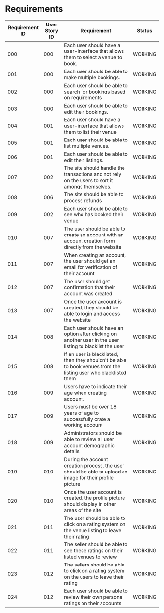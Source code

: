 # Requirements

| Requirement ID | User Story ID | Requirement | Status |
|----------------|---------------|-------------|--------|
|            000 |           000 | Each user should have a user-interface that allows them to select a venue to book. | WORKING |
|            001 |           000 | Each user should be able to make multiple bookings. | WORKING |
|            002 |           000 | Each user should be able to search for bookings based on requirements | WORKING |
|            003 |           000 | Each user should be able to edit their bookings. | WORKING |
|            004 |           001 | Each user should have a user-interface that allows them to list their venue | WORKING |
|            005 |           001 | Each user should be able to list multiple venues. | WORKING |
|            006 |           001 | Each user should be able to edit their listings. | WORKING |
|            007 |           002 | The site should handle the transactions and not rely on the users to sort it amongs themselves. | WORKING |
|            008 |           006 | The site should be able to process refunds | WORKING |
|            009 |           002 | Each user should be able to see who has booked their venue | WORKING |
|            010 |           007 | The user should be able to create an account with an account creation form directly from the website | WORKING |
|            011 |           007 | When creating an account, the user should get an email for verification of their account | WORKING |
|            012 |           007 | The user should get confirmation that their account was created | WORKING |
|            013 |           007 | Once the user account is created, they should be able to login and access the website | WORKING |
|            014 |           008 | Each user should have an option after clicking on another user in the user listing to blacklist the user | WORKING |
|            015 |           008 | If an user is blacklisted, then they shouldn't be able to book venues from the listing user who blacklisted them | WORKING |
|            016 |           009 | Users have to indicate their age when creating account. | WORKING |
|            017 |           009 | Users must be over 18 years of age to successfully crate a working account | WORKING |
|            018 |           009 | Administrators should be able to review all user account demographic details | WORKING |
|            019 |           010 | During the account creation process, the user should be able to upload an image for their profile picture | WORKING |
|            020 |           010 | Once the user account is created, the profile picture should display in other areas of the site | WORKING |
|            021 |           011 | The user should be able to click on a rating system on the venue listing to leave their rating | WORKING |
|            022 |           011 | The seller should be able to see these ratings on their listed venues to review | WORKING |
|            023 |           012 | The sellers should be able to click on a rating system on the users to leave their rating | WORKING |
|            024 |           012 | Each user should be able to review their own personal ratings on their accounts | WORKING |
